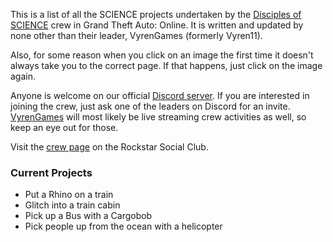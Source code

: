 This is a list of all the SCIENCE projects undertaken by the [Disciples of SCIENCE](https://socialclub.rockstargames.com/crew/disciples_of_science) crew in Grand Theft Auto: Online. It is written and updated by none other than their leader, <span>VyrenGames</span> (formerly <span>Vyren11</span>). 

Also, for some reason when you click on an image the first time it doesn't always take you to the correct page. If that happens, just click on the image again. 

Anyone is welcome on our official [Discord server](https://discord.gg/4GHBDpf). If you are interested in joining the crew, just ask one of the leaders on Discord for an invite. [VyrenGames](https://www.twitch.tv/vyrengames) will most likely be live streaming crew activities as well, so keep an eye out for those. 

Visit the [crew page](https://socialclub.rockstargames.com/crew/disciples_of_science) on the Rockstar Social Club. 

### Current Projects
* Put a Rhino on a train
* Glitch into a train cabin
* Pick up a Bus with a Cargobob
* Pick people up from the ocean with a helicopter